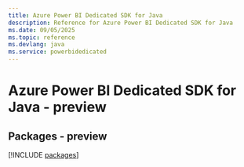 ```yaml
---
title: Azure Power BI Dedicated SDK for Java
description: Reference for Azure Power BI Dedicated SDK for Java
ms.date: 09/05/2025
ms.topic: reference
ms.devlang: java
ms.service: powerbidedicated
---
```

# Azure Power BI Dedicated SDK for Java - preview
## Packages - preview
[!INCLUDE [packages](power-bi-dedicated-index.md)]